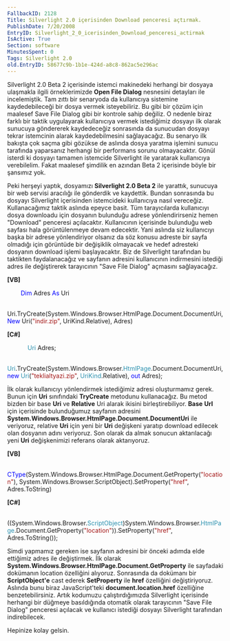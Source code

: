 ```yaml
---
FallbackID: 2128
Title: Silverlight 2.0 içerisinden Download penceresi açtırmak.
PublishDate: 7/20/2008
EntryID: Silverlight_2_0_icerisinden_Download_penceresi_actirmak
IsActive: True
Section: software
MinutesSpent: 0
Tags: Silverlight 2.0
old.EntryID: 58677c9b-1b1e-424d-a8c8-862ac5e296ac
---
```

Silverlight 2.0 Beta 2 içerisinde istemci makinedeki herhangi bir
dosyaya ulaşmakla ilgili örneklerimizde **Open File Dialog** nesnesini
detayları ile incelemiştik. Tam zıttı bir senaryoda da kullanıcıya
sistemine kaydedebileceği bir dosya vermek isteyebiliriz. Bu gibi bir
çözüm için maalesef Save File Dialog gibi bir kontrole sahip değiliz. O
nedenle biraz farklı bir taktik uygulayarak kullanıcıya vermek
istediğimiz dosyayı ilk olarak sunucuya göndererek kaydedeceğiz
sonrasında da sunucudan dosyayı tekrar istemcinin alarak
kaydedebilmesini sağlayacağız. Bu senaryo ilk bakışta çok saçma gibi
gözükse de aslında dosya yaratma işlemini sunucu tarafında yaparsanız
herhangi bir performans sorunu olmayacaktır. Gönül isterdi ki dosyayı
tamamen istemcide Silverlight ile yaratarak kullanıcıya verebilelim.
Fakat maalesef şimdilik en azından Beta 2 içerisinde böyle bir şansımız
yok.

Peki herşeyi yaptık, dosyamızı **Silverlight 2.0 Beta 2** ile yarattık,
sunucuya bir web servisi aracılığı ile gönderdik ve kaydettik. Bundan
sonrasında bu dosyayı Silverlight içerisinden istemcideki kullanıcıya
nasıl vereceğiz. Kullanacağımız taktik aslında epeyce basit. Tüm
tarayıcılarda kullanıcıyı dosya downloadu için dosyanın bulunduğu adrese
yönlendirirseniz hemen "Download" penceresi açılacaktır. Kullanıcının
içerisinde bulunduğu web sayfası hala görüntülenmeye devam edecektir.
Yani aslında siz kullanıcıyı başka bir adrese yönlendiriyor olsanız da
söz konusu adreste bir sayfa olmadığı için görüntüde bir değişiklik
olmayacak ve hedef adresteki dosyanın download işlemi başlayacaktır. Biz
de Silverlight tarafından bu taktikten faydalanacağız ve sayfanın
adresini kullanıcının indirmesini istediği adres ile değiştirerek
tarayıcının "Save File Dialog" açmasını sağlayacağız.

**[VB]**

        <span style="color: blue;">Dim</span> Adres <span
style="color: blue;">As</span> Uri

       
Uri.TryCreate(System.Windows.Browser.HtmlPage.Document.DocumentUri,
<span style="color: blue;">New</span> Uri(<span
style="color: #a31515;">"indir.zip"</span>, UriKind.Relative), Adres)

**[C\#]**

            <span style="color: #2b91af;">Uri</span> Adres;

            <span
style="color: #2b91af;">Uri</span>.TryCreate(System.Windows.Browser.<span
style="color: #2b91af;">HtmlPage</span>.Document.DocumentUri, <span
style="color: blue;">new</span> <span
style="color: #2b91af;">Uri</span>(<span
style="color: #a31515;">"teklialtyazi.zip"</span>, <span
style="color: #2b91af;">UriKind</span>.Relative), <span
style="color: blue;">out</span> Adres);

İlk olarak kullanıcıyı yönlendirmek istediğimiz adresi oluşturmamız
gerek. Bunun için **Uri** sınıfındaki **TryCreate** metodunu
kullanacağız. Bu metod bizden bir base **Uri** ve **Relative** Uri
alarak ikisini birleştirebiliyor. **Base** **Url** için içerisinde
bulunduğumuz sayfanın adresini
**System.Windows.Browser.HtmlPage.Document.DocumentUri** ile veriyoruz,
relative **Uri** için yeni bir **Uri** değişkeni yaratıp download
edilecek olan dosyanın adını veriyoruz. Son olarak da almak sonucun
aktarılacağı yeni **Uri** değişkenimizi referans olarak aktarıyoruz.

**[VB]**

        <span
style="color: blue;">CType</span>(System.Windows.Browser.HtmlPage.Document.GetProperty(<span
style="color: #a31515;">"location"</span>),
System.Windows.Browser.ScriptObject).SetProperty(<span
style="color: #a31515;">"href"</span>, Adres.ToString)

**[C\#]**

            ((System.Windows.Browser.<span
style="color: #2b91af;">ScriptObject</span>)System.Windows.Browser.<span
style="color: #2b91af;">HtmlPage</span>.Document.GetProperty(<span
style="color: #a31515;">"location"</span>)).SetProperty(<span
style="color: #a31515;">"href"</span>, Adres.ToString());

Simdi yapmamız gereken ise sayfanın adresini bir önceki adımda elde
ettiğimiz adres ile değiştirmek. İlk olarak
**System.Windows.Browser.HtmlPage.Document.GetProperty** ile sayfadaki
dokümanın location özelliğini alıyoruz. Sonrasında da dokümanı bir
**ScriptObject'e** cast ederek **SetProperty** ile **href** özelliğini
değiştiriyoruz. Aslında bunu biraz JavaScript'teki
**document.location.href** özelliğine benzetebilirsiniz. Artık kodumuzu
çalıştırdığımızda Silverlight içerisinde herhangi bir düğmeye
basıldığında otomatik olarak tarayıcının "Save File Dialog" penceresi
açılacak ve kullanıcı istediği dosyayı Silverlight tarafından
indirebilecek.

Hepinize kolay gelsin.


